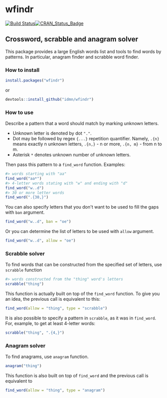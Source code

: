 
<!-- README.md is generated from README.Rmd. Please edit that file -->
wfindr
======

[![Build Status](https://travis-ci.org/idmn/wfindr.png?branch=master)](https://travis-ci.org/idmn/wfindr)[![CRAN\_Status\_Badge](http://www.r-pkg.org/badges/version/wfindr)](https://cran.r-project.org/package=wfindr)

Crossword, scrabble and anagram solver
--------------------------------------

This package provides a large English words list and tools to find words by patterns. In particular, anagram finder and scrabble word finder.

### How to install

``` r
install.packages("wfindr")
```

or

``` r
devtools::install_github("idmn/wfindr")
```

### How to use

Describe a pattern that a word should match by marking unknown letters.

-   Unknown letter is denoted by dot `"."`.
-   Dot may be followed by regex `{...}` repetition quantifier. Namely, `.{n}` means exactly n unknown letters, `.{n,}` - n or more, `.{n, m}` - from n to m.
-   Asterisk `*` denotes unknown number of unknown letters.

Then pass this pattern to a `find_word` function. Examples:

``` r
#> words starting with "aa"
find_word("aa*")
#> 4-letter words stating with "w" and ending with "d"
find_word("w..d")
#> 30 or more letter words
find_word(".{30,}")
```

You can also specify letters that you don't want to be used to fill the gaps with `ban` argument.

``` r
find_word("w..d", ban = "oe")
```

Or you can determine the list of letters to be used with `allow` argument.

``` r
find_word("w..d", allow = "oe")
```

### Scrabble solver

To find words that can be constructed from the specified set of letters, use `scrabble` function

``` r
#> words constructed from the "thing" word's letters
scrabble("thing")
```

This function is actually built on top of the `find_word` function. To give you an idea, the previous call is equivalent to this:

``` r
find_word(allow = "thing", type = "scrabble")
```

It is also possible to specify a pattern in `scrabble`, as it was in `find_word`. For, example, to get at least 4-letter words:

``` r
scrabble("thing", ".{4,}")
```

### Anagram solver

To find anagrams, use `anagram` function.

``` r
anagram("thing")
```

This function is also built on top of `find_word` and the previous call is equivalent to

``` r
find_word(allow = "thing", type = "anagram")
```
